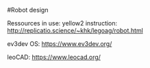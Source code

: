 #Robot design

Ressources in use:
yellow2 instruction: http://replicatio.science/~khk/legoag/robot.html

ev3dev OS: https://www.ev3dev.org/

leoCAD: https://www.leocad.org/
